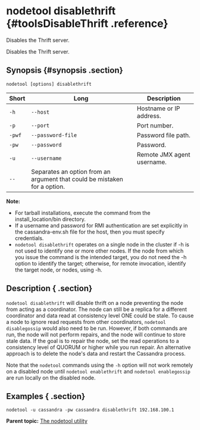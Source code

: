 # nodetool disablethrift {#toolsDisableThrift .reference}

Disables the Thrift server.

Disables the Thrift server.

## Synopsis {#synopsis .section}

```language-bash
nodetool [options] disablethrift
```

|Short|Long|Description|
|-----|----|-----------|
|`-h`|`--host`|Hostname or IP address.|
|`-p`|`--port`|Port number.|
|`-pwf`|`--password-file`|Password file path.|
|`-pw`|`--password`|Password.|
|`-u`|`--username`|Remote JMX agent username.|
|`--`|Separates an option from an argument that could be mistaken for a option.|

**Note:** 

-   For tarball installations, execute the command from the install\_location/bin directory.
-   If a username and password for RMI authentication are set explicitly in the cassandra-env.sh file for the host, then you must specify credentials.
-   `nodetool disablethrift` operates on a single node in the cluster if -h is not used to identify one or more other nodes. If the node from which you issue the command is the intended target, you do not need the -h option to identify the target; otherwise, for remote invocation, identify the target node, or nodes, using -h.

## Description { .section}

`nodetool disablethrift` will disable thrift on a node preventing the node from acting as a coordinator. The node can still be a replica for a different coordinator and data read at consistency level ONE could be stale. To cause a node to ignore read requests from other coordinators, `nodetool disablegossip` would also need to be run. However, if both commands are run, the node will not perform repairs, and the node will continue to store stale data. If the goal is to repair the node, set the read operations to a consistency level of QUORUM or higher while you run repair. An alternative approach is to delete the node's data and restart the Cassandra process.

Note that the `nodetool` commands using the `-h` option will not work remotely on a disabled node until `nodetool enablethrift` and `nodetool enablegossip` are run locally on the disabled node.

## Examples { .section}

```language-bash
nodetool -u cassandra -pw cassandra disablethrift 192.168.100.1
```

**Parent topic:** [The nodetool utility](../../cassandra/tools/toolsNodetool.md)


